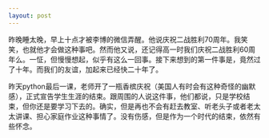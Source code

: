 ```yaml
---
layout: post
---
```

昨晚睡太晚，早上十点才被李博的微信弄醒。他说庆祝二战胜利70周年。我笑笑，也就他才会做这种事吧。然而他又说，还记得高一时我们庆祝二战胜利60周年么。一怔，但慢慢想起，似乎有这么一回事。接下来想到的第一件事是，竟然过了十年。而我们的友谊，加起来已经快二十年了。

昨天python最后一课，老师开了一瓶香槟庆祝（美国人有时会有这种奇怪的幽默感），正式宣告学生生涯的结束。跟周围的人说这件事，他们都说，只是学校结束，但你还是要学习下去的。确实，但是再也不会有赶去教室、听老头子或者老太太讲课、担心家庭作业这种事情了。没有伤感，但是作为一个时代的结束，依然有些怀念。